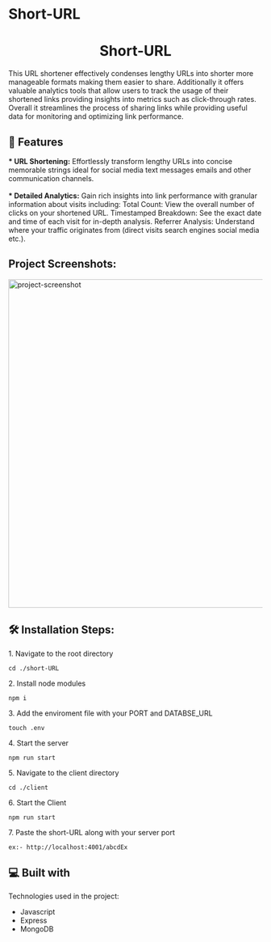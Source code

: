 # Short-URL


<h1 align="center" id="title">Short-URL</h1>

<p id="description">This URL shortener effectively condenses lengthy URLs into shorter more manageable formats making them easier to share. Additionally it offers valuable analytics tools that allow users to track the usage of their shortened links providing insights into metrics such as click-through rates. Overall it streamlines the process of sharing links while providing useful data for monitoring and optimizing link performance.</p>

  
  
<h2>🧐 Features</h2>


<b>*   URL Shortening:</b> Effortlessly transform lengthy URLs into concise memorable strings ideal for social media text messages emails and other communication channels. <br> <br>
<b>*   Detailed Analytics:</b> Gain rich insights into link performance with granular information about visits including: Total Count: View the overall number of clicks on your shortened URL. Timestamped Breakdown: See the exact date and time of each visit for in-depth analysis. Referrer Analysis: Understand where your traffic originates from (direct visits search engines social media etc.).

<h2>Project Screenshots:</h2>

<img src="https://res.cloudinary.com/dlnzqxcu1/image/upload/v1708273832/Short-URL_riop9c.png" alt="project-screenshot" width="1000" height="650/">

<h2>🛠️ Installation Steps:</h2>

<p>1. Navigate to the root directory</p>

```
cd ./short-URL
```

<p>2. Install node modules</p>

```
npm i
```

<p>3. Add the enviroment file with your PORT and DATABSE_URL</p>

```
touch .env
```

<p>4. Start the server</p>

```
npm run start
```

<p>5. Navigate to the client directory</p>

```
cd ./client
```


<p>6. Start the Client</p>

```
npm run start
```

<p>7. Paste the short-URL along with your server port</p>

```
ex:- http://localhost:4001/abcdEx
```

  
<h2>💻 Built with</h2>

Technologies used in the project:

*   Javascript
*   Express
*   MongoDB
